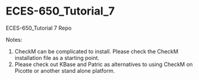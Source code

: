 # ECES-650_Tutorial_7
ECES-650_Tutorial 7 Repo

Notes:
1. CheckM can be complicated to install. Please check the CheckM installation file as a starting point.
2. Please check out KBase and Patric as alternatives to using CheckM on Picotte or another stand alone platform.
